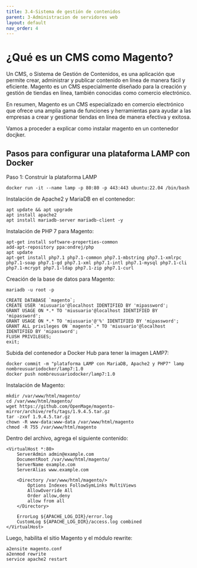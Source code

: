 ```yaml
---
title: 3.4-Sistema de gestión de contenidos
parent: 3-Administracion de servidores web
layout: default
nav_order: 4
---
```

# ¿Qué es un CMS como Magento?

Un CMS, o Sistema de Gestión de Contenidos, es una aplicación que permite crear, administrar y publicar contenido en línea de manera fácil y eficiente. Magento es un CMS especialmente diseñado para la creación y gestión de tiendas en línea, también conocidas como comercio electrónico.

En resumen, Magento es un CMS especializado en comercio electrónico que ofrece una amplia gama de funciones y herramientas para ayudar a las empresas a crear y gestionar tiendas en línea de manera efectiva y exitosa.

Vamos a proceder a explicar como instalar magento en un contenedor docjker.

## Pasos para configurar una plataforma LAMP con Docker

Paso 1: Construir la plataforma LAMP

```
docker run -it --name lamp -p 80:80 -p 443:443 ubuntu:22.04 /bin/bash
```

Instalación de Apache2 y MariaDB en el contenedor:

```
apt update && apt upgrade
apt install apache2
apt install mariadb-server mariadb-client -y

```

Instalación de PHP 7 para Magento:
```
apt-get install software-properties-common
add-apt-repository ppa:ondrej/php
apt update
apt-get install php7.1 php7.1-common php7.1-mbstring php7.1-xmlrpc php7.1-soap php7.1-gd php7.1-xml php7.1-intl php7.1-mysql php7.1-cli php7.1-mcrypt php7.1-ldap php7.1-zip php7.1-curl

```

Creación de la base de datos para Magento:

```
mariadb -u root -p

CREATE DATABASE `magento`;
CREATE USER 'miusuario'@localhost IDENTIFIED BY 'mipassword';
GRANT USAGE ON *.* TO 'miusuario'@localhost IDENTIFIED BY 'mipassword';
GRANT USAGE ON *.* TO 'miusuario'@'%' IDENTIFIED BY 'mipassword';
GRANT ALL privileges ON `magento`.* TO 'miusuario'@localhost IDENTIFIED BY 'mipassword';
FLUSH PRIVILEGES;
exit;

```

Subida del contenedor a Docker Hub para tener la imagen LAMP7:

```
docker commit -m "plataforma LAMP con MariaDB, Apache2 y PHP7" lamp nombreusuariodocker/lamp7:1.0
docker push nombreusuariodocker/lamp7:1.0

```

Instalación de Magento:

```
mkdir /var/www/html/magento/
cd /var/www/html/magento/
wget https://github.com/OpenMage/magento-mirror/archive/refs/tags/1.9.4.5.tar.gz
tar -zxvf 1.9.4.5.tar.gz
chown -R www-data:www-data /var/www/html/magento
chmod -R 755 /var/www/html/magento

```

Dentro del archivo, agrega el siguiente contenido:

```
<VirtualHost *:80>
    ServerAdmin admin@example.com
    DocumentRoot /var/www/html/magento/
    ServerName example.com
    ServerAlias www.example.com

    <Directory /var/www/html/magento/>
        Options Indexes FollowSymLinks MultiViews
        AllowOverride All
        Order allow,deny
        allow from all
    </Directory>

    ErrorLog ${APACHE_LOG_DIR}/error.log
    CustomLog ${APACHE_LOG_DIR}/access.log combined
</VirtualHost>

```

Luego, habilita el sitio Magento y el módulo rewrite:

```
a2ensite magento.conf
a2enmod rewrite
service apache2 restart
```